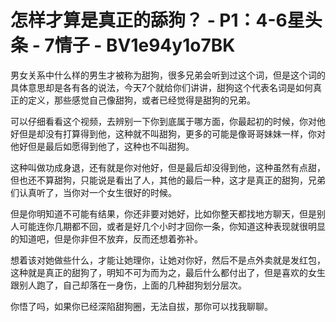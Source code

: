 # 怎样才算是真正的舔狗？ - P1：4-6星头条 - 7情子 - BV1e94y1o7BK

男女关系中什么样的男生才被称为甜狗，很多兄弟会听到过这个词，但是这个词的具体意思却是各有各的说法，今天7个就给你们讲讲，甜狗这个代表名词是如何真正的定义，那些感觉自己像甜狗，或者已经觉得是甜狗的兄弟。

可以仔细看看这个视频，去辨别一下你到底属于哪方面，你最起初的时候，你对他好但是却没有打算得到他，这种就不叫甜狗，更多的可能是像哥哥妹妹一样，你对他好但是最后如愿得到他了，这种也不叫甜狗。

这种叫做功成身退，还有就是你对他好，但是最后却没得到他，这种虽然有点甜，但也还不算甜狗，只能说是看出了人，其他的最后一种，这才是真正的甜狗，兄弟们认真听了，当你对一个女生很好的时候。

但是你明知道不可能有结果，你还非要对她好，比如你整天都找地方聊天，但是别人可能连你几期都不回，或者是好几个小时才回你一条，你知道这种表现就很明显的知道吧，但是你非但不放弃，反而还想着弥补。

想着该对她做些什么，才能让她理你，让她对你好，然后不是点外卖就是发红包，这种就是真正的甜狗了，明知不可为而为之，最后什么都付出了，但是喜欢的女生跟别人跑了，自己却落在一身伤，上面的几种甜狗划分层次。

你悟了吗，如果你已经深陷甜狗圈，无法自拔，那你可以找我聊聊。